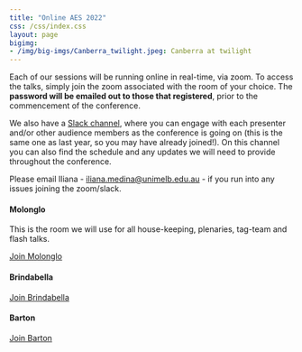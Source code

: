 ```yaml
---
title: "Online AES 2022"
css: /css/index.css
layout: page
bigimg:
- /img/big-imgs/Canberra_twilight.jpeg: Canberra at twilight
---
```


Each of our sessions will be running online in real-time, via zoom. To access the talks, simply join the zoom associated with the room of your choice. The **password will be emailed out to those that registered**, prior to the commencement of the conference.

We also have a [Slack channel](https://join.slack.com/t/ausevo2022/shared_invite/zt-1lpv8sv00-ltuBOofLsdShHMJ5bGjO6w), where you can engage with each presenter and/or other audience members as the conference is going on (this is the same one as last year, so you may have already joined!). On this channel you can also find the schedule and any updates we will need to provide throughout the conference.

Please email Iliana - iliana.medina@unimelb.edu.au - if you run into any issues joining the zoom/slack. 

#### Molonglo

This is the room we will use for all house-keeping, plenaries, tag-team and flash talks.

[Join Molonglo](https://unimelb.zoom.us/j/85971041634?pwd=RkNhdjF2YWZ6V1BpZHZRajlwM2dOQT09)
 
#### Brindabella
 
[Join Brindabella](https://anu.zoom.us/j/86954551139?pwd=WXhFRUlRdnhsUjIxWTZNOWhucnM1UT09)
 
#### Barton

[Join Barton](https://anu.zoom.us/j/85689655909?pwd=aGVGZHd5L3VPMUVwbXVoZHFhTXNkUT09)



